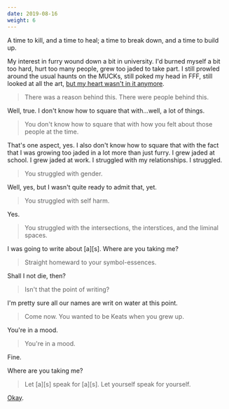 ```yaml
---
date: 2019-08-16
weight: 6
---
```


A time to kill, and a time to heal; a time to break down, and a time to build up.

My interest in furry wound down a bit in university. I'd burned myself a bit too hard, hurt too many people, grew too jaded to take part. I still prowled around the usual haunts on the MUCKs, still poked my head in FFF, still looked at all the art, [but my heart wasn't in it anymore](https://adjectivespecies.com/2012/03/21/makyos-kaddish/).

> There was a reason behind this. There were people behind this.

Well, true. I don't know how to square that with...well, a lot of things.

> You don't know how to square that with how you felt about those people at the time.

That's one aspect, yes. I also don't know how to square that with the fact that I was growing too jaded in a lot more than just furry. I grew jaded at school. I grew jaded at work. I struggled with my relationships. I struggled.

> You struggled with gender.

Well, yes, but I wasn't quite ready to admit that, yet.

> You struggled with self harm.

Yes.

> You struggled with the intersections, the interstices, and the liminal spaces.

I was going to write about [a][s]. Where are you taking me?

> Straight homeward to your symbol-essences.

Shall I not die, then?

> Isn't that the point of writing?

I'm pretty sure all our names are writ on water at this point.

> Come now. You wanted to be Keats when you grew up.

You're in a mood.

> You're in a mood.

Fine.

Where are you taking me?

> Let [a][s] speak for [a][s]. Let yourself speak for yourself.

<a class="pulse" href="/furry/margaras">Okay</a>.
